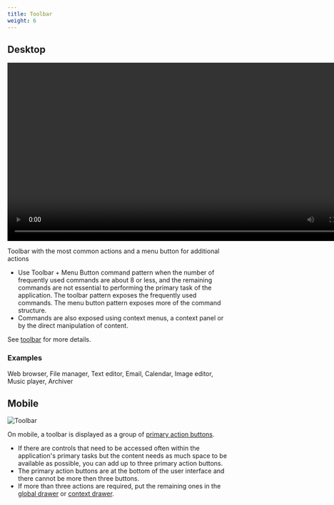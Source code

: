 ```yaml
---
title: Toolbar
weight: 6
---
```


Desktop
-------

<video src="https://cdn.kde.org/hig/video/20201125/Toolbar1.webm" 
    loop="true" playsinline="true" width="800" controls="true" 
    onended="this.play()" class="border"></video>

Toolbar with the most common actions and a menu button for additional
actions

-   Use Toolbar + Menu Button command pattern when the number of
    frequently used commands are about 8 or less, and the remaining
    commands are not essential to performing the primary task of the
    application. The toolbar pattern exposes the frequently used
    commands. The menu button pattern exposes more of the command
    structure.
-   Commands are also exposed using context menus, a context panel or by
    the direct manipulation of content.

See [toolbar](/components/navigation/toolbar) for more details.

### Examples

Web browser, File manager, Text editor, Email, Calendar, Image editor,
Music player, Archiver

Mobile
------

![Toolbar](/hig/Actionbutton2.png)

On mobile, a toolbar is displayed as a group of
[primary action buttons](/components/navigation/actionbutton).

-   If there are controls that need to be accessed often within the
    application\'s primary tasks but the content needs as much space to
    be available as possible, you can add up to three primary action
    buttons.
-   The primary action buttons are at the bottom of the user interface
    and there cannot be more then three buttons.
-   If more than three actions are required, put the remaining ones in
    the
    [global drawer](/components/navigation/globaldrawer) or 
    [context drawer](/components/navigation/contextdrawer).
